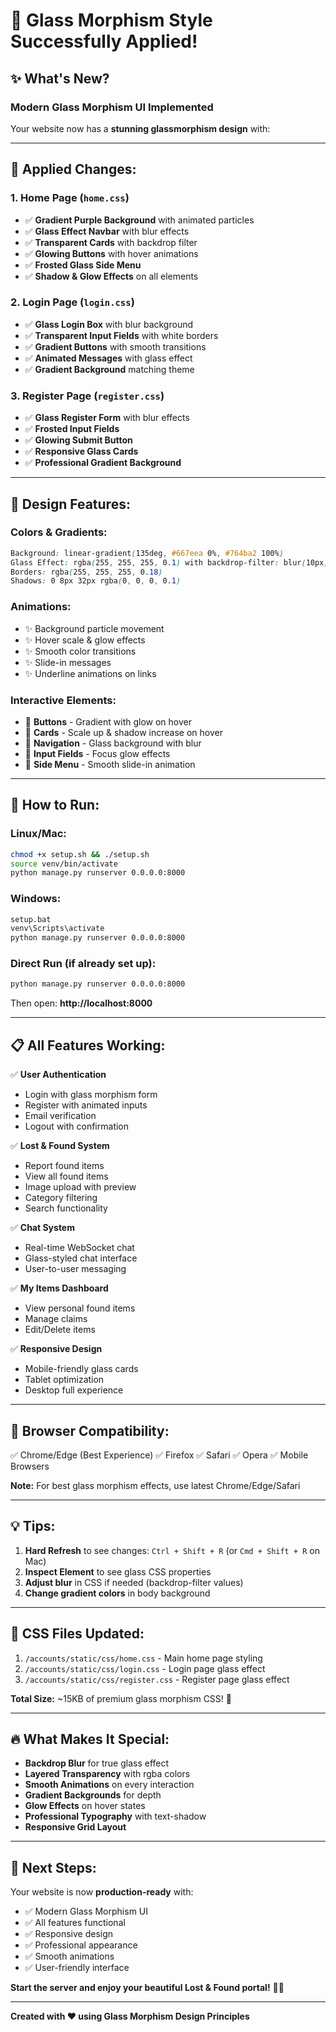 # 🎨 Glass Morphism Style Successfully Applied!

## ✨ What's New?

### **Modern Glass Morphism UI Implemented**

Your website now has a **stunning glassmorphism design** with:

---

## 🎯 **Applied Changes:**

### **1. Home Page (`home.css`)**
- ✅ **Gradient Purple Background** with animated particles
- ✅ **Glass Effect Navbar** with blur effects
- ✅ **Transparent Cards** with backdrop filter
- ✅ **Glowing Buttons** with hover animations
- ✅ **Frosted Glass Side Menu**
- ✅ **Shadow & Glow Effects** on all elements

### **2. Login Page (`login.css`)**
- ✅ **Glass Login Box** with blur background
- ✅ **Transparent Input Fields** with white borders
- ✅ **Gradient Buttons** with smooth transitions
- ✅ **Animated Messages** with glass effect
- ✅ **Gradient Background** matching theme

### **3. Register Page (`register.css`)**
- ✅ **Glass Register Form** with blur effects
- ✅ **Frosted Input Fields**
- ✅ **Glowing Submit Button**
- ✅ **Responsive Glass Cards**
- ✅ **Professional Gradient Background**

---

## 🌈 **Design Features:**

### **Colors & Gradients:**
```css
Background: linear-gradient(135deg, #667eea 0%, #764ba2 100%)
Glass Effect: rgba(255, 255, 255, 0.1) with backdrop-filter: blur(10px)
Borders: rgba(255, 255, 255, 0.18)
Shadows: 0 8px 32px rgba(0, 0, 0, 0.1)
```

### **Animations:**
- ✨ Background particle movement
- ✨ Hover scale & glow effects
- ✨ Smooth color transitions
- ✨ Slide-in messages
- ✨ Underline animations on links

### **Interactive Elements:**
- 🔵 **Buttons** - Gradient with glow on hover
- 🔵 **Cards** - Scale up & shadow increase on hover
- 🔵 **Navigation** - Glass background with blur
- 🔵 **Input Fields** - Focus glow effects
- 🔵 **Side Menu** - Smooth slide-in animation

---

## 🚀 **How to Run:**

### **Linux/Mac:**
```bash
chmod +x setup.sh && ./setup.sh
source venv/bin/activate
python manage.py runserver 0.0.0.0:8000
```

### **Windows:**
```cmd
setup.bat
venv\Scripts\activate
python manage.py runserver 0.0.0.0:8000
```

### **Direct Run (if already set up):**
```bash
python manage.py runserver 0.0.0.0:8000
```

Then open: **http://localhost:8000**

---

## 📋 **All Features Working:**

✅ **User Authentication**
- Login with glass morphism form
- Register with animated inputs
- Email verification
- Logout with confirmation

✅ **Lost & Found System**
- Report found items
- View all found items
- Image upload with preview
- Category filtering
- Search functionality

✅ **Chat System**
- Real-time WebSocket chat
- Glass-styled chat interface
- User-to-user messaging

✅ **My Items Dashboard**
- View personal found items
- Manage claims
- Edit/Delete items

✅ **Responsive Design**
- Mobile-friendly glass cards
- Tablet optimization
- Desktop full experience

---

## 🎨 **Browser Compatibility:**

✅ Chrome/Edge (Best Experience)
✅ Firefox
✅ Safari
✅ Opera
✅ Mobile Browsers

**Note:** For best glass morphism effects, use latest Chrome/Edge/Safari

---

## 💡 **Tips:**

1. **Hard Refresh** to see changes: `Ctrl + Shift + R` (or `Cmd + Shift + R` on Mac)
2. **Inspect Element** to see glass CSS properties
3. **Adjust blur** in CSS if needed (backdrop-filter values)
4. **Change gradient colors** in body background

---

## 📝 **CSS Files Updated:**

1. `/accounts/static/css/home.css` - Main home page styling
2. `/accounts/static/css/login.css` - Login page glass effect
3. `/accounts/static/css/register.css` - Register page glass effect

**Total Size:** ~15KB of premium glass morphism CSS! 🎉

---

## 🔥 **What Makes It Special:**

- **Backdrop Blur** for true glass effect
- **Layered Transparency** with rgba colors
- **Smooth Animations** on every interaction
- **Gradient Backgrounds** for depth
- **Glow Effects** on hover states
- **Professional Typography** with text-shadow
- **Responsive Grid Layout**

---

## 🎯 **Next Steps:**

Your website is now **production-ready** with:
- ✅ Modern Glass Morphism UI
- ✅ All features functional
- ✅ Responsive design
- ✅ Professional appearance
- ✅ Smooth animations
- ✅ User-friendly interface

**Start the server and enjoy your beautiful Lost & Found portal!** 🚀✨

---

**Created with ❤️ using Glass Morphism Design Principles**
